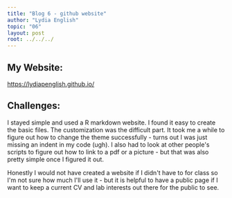 ```yaml
---
title: "Blog 6 - github website"
author: "Lydia English"
topic: "06"
layout: post
root: ../../../
---
```


## My Website:

https://lydiapenglish.github.io/

## Challenges:

I stayed simple and used a R markdown website. I found it easy to create the basic files. The customization was the difficult part. It took me a while to figure out how to change the theme successfully - turns out I was just missing an indent in my code (ugh). I also had to look at other people's scripts to figure out how to link to a pdf or a picture - but that was also pretty simple once I figured it out. 

Honestly I would not have created a website if I didn't have to for class so I'm not sure how much I'll use it - but it is helpful to have a public page if I want to keep a current CV and lab interests out there for the public to see.  
 



 
